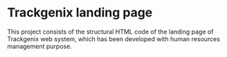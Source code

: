 # Trackgenix landing page

This project consists of the structural HTML code of the landing page of Trackgenix web system, which has been developed with human resources management purpose.